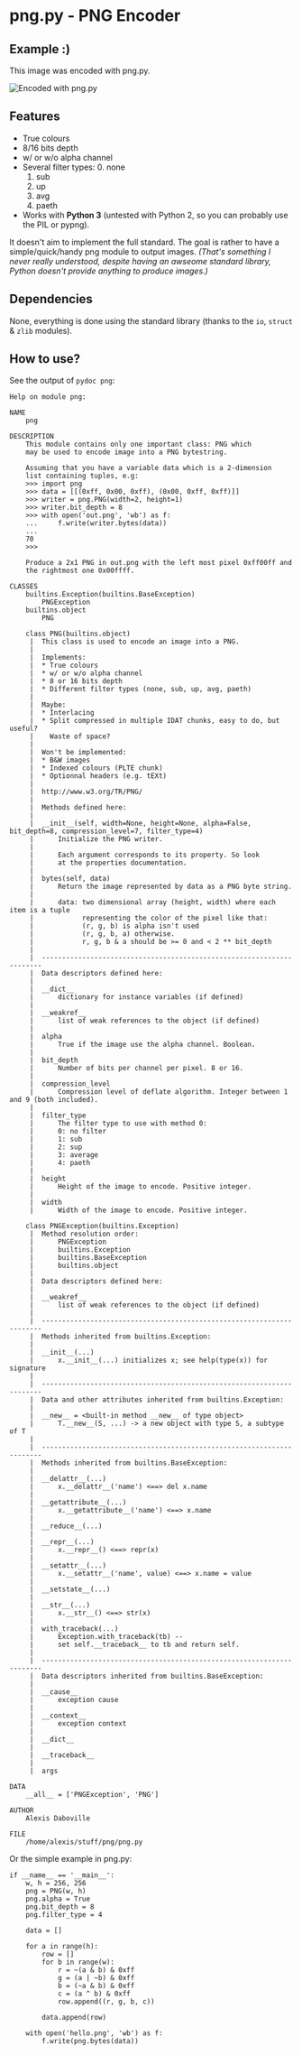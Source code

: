 # png.py - PNG Encoder

## Example :)

This image was encoded with png.py.

![Encoded with png.py](https://github.com/Alexis-D/png.py/raw/master/hello.png)

## Features

* True colours
* 8/16 bits depth
* w/ or w/o alpha channel
* Several filter types:
    0. none
    1. sub
    2. up
    3. avg
    4. paeth
* Works with **Python 3** (untested with Python 2, so you can probably use the PIL or pypng).

It doesn't aim to implement the full standard. The goal is rather to have a simple/quick/handy png module to output images. _(That's something I never really understood, despite having an awseome standard library, Python doesn't provide anything to produce images.)_

## Dependencies

None, everything is done using the standard library (thanks to the `io`, `struct` & `zlib` modules).

## How to use?

See the output of `pydoc png`:

    Help on module png:
    
    NAME
        png
    
    DESCRIPTION
        This module contains only one important class: PNG which
        may be used to encode image into a PNG bytestring.
        
        Assuming that you have a variable data which is a 2-dimension
        list containing tuples, e.g:
        >>> import png
        >>> data = [[(0xff, 0x00, 0xff), (0x00, 0xff, 0xff)]]
        >>> writer = png.PNG(width=2, height=1)
        >>> writer.bit_depth = 8
        >>> with open('out.png', 'wb') as f:
        ...     f.write(writer.bytes(data))
        ... 
        70
        >>> 
        
        Produce a 2x1 PNG in out.png with the left most pixel 0xff00ff and
        the rightmost one 0x00ffff.
    
    CLASSES
        builtins.Exception(builtins.BaseException)
            PNGException
        builtins.object
            PNG
        
        class PNG(builtins.object)
         |  This class is used to encode an image into a PNG.
         |  
         |  Implements:
         |  * True colours
         |  * w/ or w/o alpha channel
         |  * 8 or 16 bits depth
         |  * Different filter types (none, sub, up, avg, paeth)
         |  
         |  Maybe:
         |  * Interlacing
         |  * Split compressed in multiple IDAT chunks, easy to do, but useful?
         |    Waste of space?
         |  
         |  Won't be implemented:
         |  * B&W images
         |  * Indexed colours (PLTE chunk)
         |  * Optionnal headers (e.g. tEXt)
         |  
         |  http://www.w3.org/TR/PNG/
         |  
         |  Methods defined here:
         |  
         |  __init__(self, width=None, height=None, alpha=False, bit_depth=8, compression_level=7, filter_type=4)
         |      Initialize the PNG writer.
         |      
         |      Each argument corresponds to its property. So look
         |      at the properties documentation.
         |  
         |  bytes(self, data)
         |      Return the image represented by data as a PNG byte string.
         |      
         |      data: two dimensional array (height, width) where each item is a tuple
         |            representing the color of the pixel like that:
         |            (r, g, b) is alpha isn't used
         |            (r, g, b, a) otherwise.
         |            r, g, b & a should be >= 0 and < 2 ** bit_depth
         |  
         |  ----------------------------------------------------------------------
         |  Data descriptors defined here:
         |  
         |  __dict__
         |      dictionary for instance variables (if defined)
         |  
         |  __weakref__
         |      list of weak references to the object (if defined)
         |  
         |  alpha
         |      True if the image use the alpha channel. Boolean.
         |  
         |  bit_depth
         |      Number of bits per channel per pixel. 8 or 16.
         |  
         |  compression_level
         |      Compression level of deflate algorithm. Integer between 1 and 9 (both included).
         |  
         |  filter_type
         |      The filter type to use with method 0:
         |      0: no filter
         |      1: sub
         |      2: sup
         |      3: average
         |      4: paeth
         |  
         |  height
         |      Height of the image to encode. Positive integer.
         |  
         |  width
         |      Width of the image to encode. Positive integer.
        
        class PNGException(builtins.Exception)
         |  Method resolution order:
         |      PNGException
         |      builtins.Exception
         |      builtins.BaseException
         |      builtins.object
         |  
         |  Data descriptors defined here:
         |  
         |  __weakref__
         |      list of weak references to the object (if defined)
         |  
         |  ----------------------------------------------------------------------
         |  Methods inherited from builtins.Exception:
         |  
         |  __init__(...)
         |      x.__init__(...) initializes x; see help(type(x)) for signature
         |  
         |  ----------------------------------------------------------------------
         |  Data and other attributes inherited from builtins.Exception:
         |  
         |  __new__ = <built-in method __new__ of type object>
         |      T.__new__(S, ...) -> a new object with type S, a subtype of T
         |  
         |  ----------------------------------------------------------------------
         |  Methods inherited from builtins.BaseException:
         |  
         |  __delattr__(...)
         |      x.__delattr__('name') <==> del x.name
         |  
         |  __getattribute__(...)
         |      x.__getattribute__('name') <==> x.name
         |  
         |  __reduce__(...)
         |  
         |  __repr__(...)
         |      x.__repr__() <==> repr(x)
         |  
         |  __setattr__(...)
         |      x.__setattr__('name', value) <==> x.name = value
         |  
         |  __setstate__(...)
         |  
         |  __str__(...)
         |      x.__str__() <==> str(x)
         |  
         |  with_traceback(...)
         |      Exception.with_traceback(tb) --
         |      set self.__traceback__ to tb and return self.
         |  
         |  ----------------------------------------------------------------------
         |  Data descriptors inherited from builtins.BaseException:
         |  
         |  __cause__
         |      exception cause
         |  
         |  __context__
         |      exception context
         |  
         |  __dict__
         |  
         |  __traceback__
         |  
         |  args
    
    DATA
        __all__ = ['PNGException', 'PNG']
    
    AUTHOR
        Alexis Daboville
    
    FILE
        /home/alexis/stuff/png/png.py
    

Or the simple example in png.py:

    if __name__ == '__main__':
        w, h = 256, 256
        png = PNG(w, h)
        png.alpha = True
        png.bit_depth = 8
        png.filter_type = 4
    
        data = []
    
        for a in range(h):
            row = []
            for b in range(w):
                r = ~(a & b) & 0xff
                g = (a | ~b) & 0xff
                b = (~a & b) & 0xff
                c = (a ^ b) & 0xff
                row.append((r, g, b, c))
    
            data.append(row)
    
        with open('hello.png', 'wb') as f:
            f.write(png.bytes(data))
    
